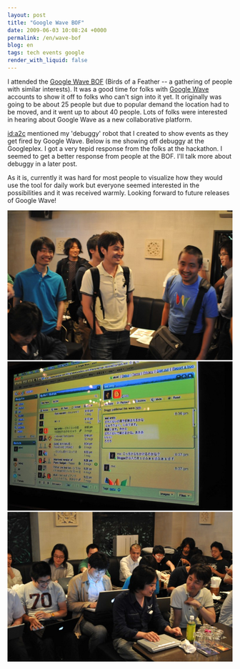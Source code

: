 ```yaml
---
layout: post
title: "Google Wave BOF"
date: 2009-06-03 10:08:24 +0000
permalink: /en/wave-bof
blog: en
tags: tech events google
render_with_liquid: false
---
```


I attended the [Google Wave BOF](http://d.hatena.ne.jp/a2c/20090602/1243954329)
(Birds of a Feather -- a gathering of people with similar interests). It was a
good time for folks with [Google Wave](http://wave.google.com/) accounts to show
it off to folks who can't sign into it yet. It originally was going to be about
25 people but due to popular demand the location had to be moved, and it went up
to about 40 people. Lots of folks were interested in hearing about Google Wave
as a new collaborative platform.

[id:a2c](http://d.hatena.ne.jp/a2c/) mentioned my 'debuggy' robot that I created
to show events as they get fired by Google Wave. Below is me showing off debuggy
at the Googleplex. I got a very tepid response from the folks at the hackathon.
I seemed to get a better response from people at the BOF. I'll talk more about
debuggy in a later post.

As it is, currently it was hard for most people to visualize how they would use
the tool for daily work but everyone seemed interested in the possibilities and
it was received warmly. Looking forward to future releases of Google Wave!

![Matsuo-san sports his Google Wave T-shirt](/assets/images/2009-06-03-wave-bof/20090602212504.jpg)
![Demoing Google Wave](/assets/images/2009-06-03-wave-bof/20090602212403.jpg)
![Future fans of Google Wave?](/assets/images/2009-06-03-wave-bof/20090602193641.jpg)
